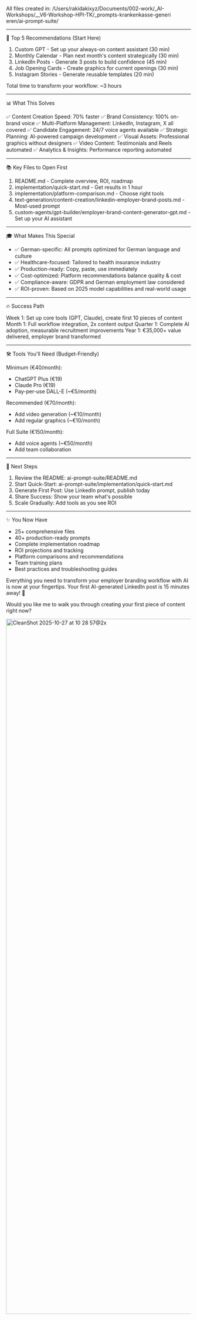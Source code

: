 All files created in:
  /Users/rakidakixyz/Documents/002-work/_AI-Workshops/__V6-Workshop-HPI-TK/_prompts-krankenkasse-generi
  eren/ai-prompt-suite/

  ---
  🎯 Top 5 Recommendations (Start Here)

  1. Custom GPT - Set up your always-on content assistant (30 min)
  2. Monthly Calendar - Plan next month's content strategically (30 min)
  3. LinkedIn Posts - Generate 3 posts to build confidence (45 min)
  4. Job Opening Cards - Create graphics for current openings (30 min)
  5. Instagram Stories - Generate reusable templates (20 min)

  Total time to transform your workflow: ~3 hours

  ---
  📊 What This Solves

  ✅ Content Creation Speed: 70% faster
  ✅ Brand Consistency: 100% on-brand voice
  ✅ Multi-Platform Management: LinkedIn, Instagram, X all covered
  ✅ Candidate Engagement: 24/7 voice agents available
  ✅ Strategic Planning: AI-powered campaign development
  ✅ Visual Assets: Professional graphics without designers
  ✅ Video Content: Testimonials and Reels automated
  ✅ Analytics & Insights: Performance reporting automated

  ---
  📚 Key Files to Open First

  1. README.md - Complete overview, ROI, roadmap
  2. implementation/quick-start.md - Get results in 1 hour
  3. implementation/platform-comparison.md - Choose right tools
  4. text-generation/content-creation/linkedin-employer-brand-posts.md - Most-used prompt
  5. custom-agents/gpt-builder/employer-brand-content-generator-gpt.md - Set up your AI assistant

  ---
  🎓 What Makes This Special

  - ✅ German-specific: All prompts optimized for German language and culture
  - ✅ Healthcare-focused: Tailored to health insurance industry
  - ✅ Production-ready: Copy, paste, use immediately
  - ✅ Cost-optimized: Platform recommendations balance quality & cost
  - ✅ Compliance-aware: GDPR and German employment law considered
  - ✅ ROI-proven: Based on 2025 model capabilities and real-world usage

  ---
  🔥 Success Path

  Week 1: Set up core tools (GPT, Claude), create first 10 pieces of content
  Month 1: Full workflow integration, 2x content output
  Quarter 1: Complete AI adoption, measurable recruitment improvements
  Year 1: €35,000+ value delivered, employer brand transformed

  ---
  🛠️ Tools You'll Need (Budget-Friendly)

  Minimum (€40/month):
  - ChatGPT Plus (€19)
  - Claude Pro (€19)
  - Pay-per-use DALL-E (~€5/month)

  Recommended (€70/month):
  - Add video generation (~€10/month)
  - Add regular graphics (~€10/month)

  Full Suite (€150/month):
  - Add voice agents (~€50/month)
  - Add team collaboration

  ---
  💬 Next Steps

  1. Review the README: ai-prompt-suite/README.md
  2. Start Quick-Start: ai-prompt-suite/implementation/quick-start.md
  3. Generate First Post: Use LinkedIn prompt, publish today
  4. Share Success: Show your team what's possible
  5. Scale Gradually: Add tools as you see ROI

  ---
  ✨ You Now Have

  - 25+ comprehensive files
  - 40+ production-ready prompts
  - Complete implementation roadmap
  - ROI projections and tracking
  - Platform comparisons and recommendations
  - Team training plans
  - Best practices and troubleshooting guides

  Everything you need to transform your employer branding workflow with AI is now at your fingertips. 
  Your first AI-generated LinkedIn post is 15 minutes away! 🚀

  Would you like me to walk you through creating your first piece of content right now?


<img width="2714" height="1890" alt="CleanShot 2025-10-27 at 10 28 57@2x" src="https://github.com/user-attachments/assets/c97b6456-3eac-45d0-b648-26470104dc28" />
